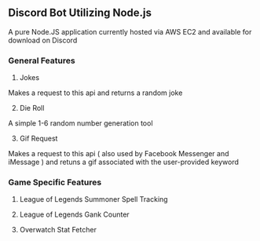 ## Discord Bot Utilizing Node.js ##

A pure Node.JS application currently hosted via AWS EC2 and available for download on Discord 

### General Features ###

1. Jokes

Makes a request to this api and returns a random joke

2. Die Roll

A simple 1-6 random number generation tool

3. Gif Request 

Makes a request to this api ( also used by Facebook Messenger and iMessage ) and retuns a gif associated with the user-provided keyword

### Game Specific Features ###

1. League of Legends Summoner Spell Tracking

2. League of Legends Gank Counter

3. Overwatch Stat Fetcher 
